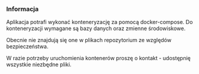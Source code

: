 ### Informacja

Aplikacja potrafi wykonać konteneryzację za pomocą docker-compose. Do konteneryzacji wymagane są bazy danych oraz zmienne środowiskowe.

Obecnie nie znajdują się one w plikach repozytorium ze względów bezpieczeństwa.

W razie potrzeby uruchomienia kontenerów proszę o kontakt - udostępnię wszystkie niezbędne pliki.
